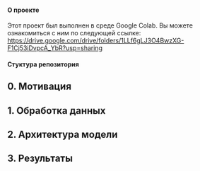 #### О проекте

Этот проект был выполнен в среде Google Colab. Вы можете ознакомиться с ним по следующей ссылке:
https://drive.google.com/drive/folders/1LLf6gLJ3O4BwzXG-F1Cj53iDvpcA_YbR?usp=sharing

#### Стуктура репозитория

## 0. Мотивация

## 1. Обработка данных

## 2. Архитектура модели

## 3. Результаты


